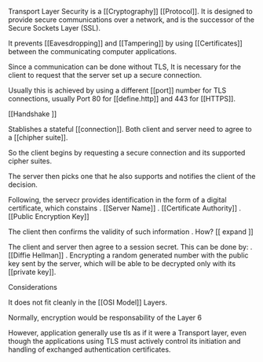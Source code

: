 Transport Layer Security is a [[Cryptography]] [[Protocol]]. It is designed to provide secure communications over a network, and  is the successor of the Secure Sockets Layer (SSL). 

It prevents [[Eavesdropping]] and [[Tampering]] by using [[Certificates]] between the communicating computer applications. 



Since a communication can be done without TLS, It is necessary for the client to request that the server set up a secure connection. 

Usually this is achieved by using a different [[port]] number for TLS connections, usually Port 80 for [[define.http]] and 443 for [[HTTPS]]. 


[[Handshake ]]

Stablishes a stateful [[connection]]. 
Both client and server need to agree to a [[chipher suite]]. 

So the client begins by requesting a secure connection and its supported cipher suites. 

The server then picks one that he also supports and notifies the client of the decision. 

Following, the servecr provides identification in the form of a digital certificate, which constains
    . [[Server Name]]
    . [[Certificate Authority]]
    . [[Public Encryption Key]]

The client then confirms the validity of such information
    . How? [[ expand ]]

The client and server then agree to a session secret. This can be done by: 
    .[[Diffie Hellman]]
    . Encrypting a random generated number with the public key sent by the server, which will be able to be decrypted only with its [[private key]]. 




Considerations 

It does not fit cleanly in the [[OSI Model]] Layers. 

Normally, encryption  would be responsability of the Layer 6

However, application generally use tls as if it were a Transport layer, even though the applications using TLS must actively control its initiation and handling of exchanged authentication certificates.
